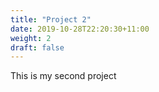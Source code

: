 ```yaml
---
title: "Project 2"
date: 2019-10-28T22:20:30+11:00
weight: 2
draft: false
---
```


This is my second project